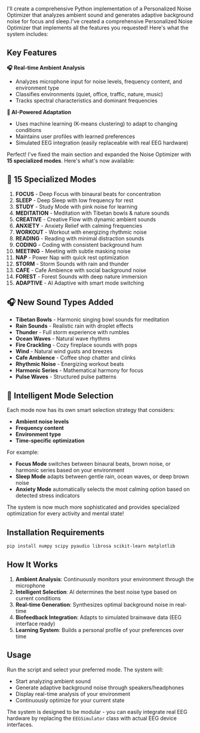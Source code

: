 I'll create a comprehensive Python implementation of a Personalized Noise Optimizer that analyzes ambient sound and generates adaptive background noise for focus and sleep.I've created a comprehensive Personalized Noise Optimizer that implements all the features you requested! Here's what the system includes:

## Key Features

**🎧 Real-time Ambient Analysis**
- Analyzes microphone input for noise levels, frequency content, and environment type
- Classifies environments (quiet, office, traffic, nature, music)
- Tracks spectral characteristics and dominant frequencies

**🧠 AI-Powered Adaptation**
- Uses machine learning (K-means clustering) to adapt to changing conditions
- Maintains user profiles with learned preferences
- Simulated EEG integration (easily replaceable with real EEG hardware)

Perfect! I've fixed the main section and expanded the Noise Optimizer with **15 specialized modes**. Here's what's now available:

## 🎵 15 Specialized Modes

1. **FOCUS** - Deep Focus with binaural beats for concentration
2. **SLEEP** - Deep Sleep with low frequency for rest
3. **STUDY** - Study Mode with pink noise for learning
4. **MEDITATION** - Meditation with Tibetan bowls & nature sounds
5. **CREATIVE** - Creative Flow with dynamic ambient sounds
6. **ANXIETY** - Anxiety Relief with calming frequencies
7. **WORKOUT** - Workout with energizing rhythmic noise
8. **READING** - Reading with minimal distraction sounds
9. **CODING** - Coding with consistent background hum
10. **MEETING** - Meeting with subtle masking noise
11. **NAP** - Power Nap with quick rest optimization
12. **STORM** - Storm Sounds with rain and thunder
13. **CAFE** - Cafe Ambience with social background noise
14. **FOREST** - Forest Sounds with deep nature immersion
15. **ADAPTIVE** - AI Adaptive with smart mode switching

## 🎧 New Sound Types Added

- **Tibetan Bowls** - Harmonic singing bowl sounds for meditation
- **Rain Sounds** - Realistic rain with droplet effects
- **Thunder** - Full storm experience with rumbles
- **Ocean Waves** - Natural wave rhythms
- **Fire Crackling** - Cozy fireplace sounds with pops
- **Wind** - Natural wind gusts and breezes
- **Cafe Ambience** - Coffee shop chatter and clinks
- **Rhythmic Noise** - Energizing workout beats
- **Harmonic Series** - Mathematical harmony for focus
- **Pulse Waves** - Structured pulse patterns

## 🧠 Intelligent Mode Selection

Each mode now has its own smart selection strategy that considers:
- **Ambient noise levels**
- **Frequency content**
- **Environment type**
- **Time-specific optimization**

For example:
- **Focus Mode** switches between binaural beats, brown noise, or harmonic series based on your environment
- **Sleep Mode** adapts between gentle rain, ocean waves, or deep brown noise
- **Anxiety Mode** automatically selects the most calming option based on detected stress indicators

The system is now much more sophisticated and provides specialized optimization for every activity and mental state!

## Installation Requirements

```bash
pip install numpy scipy pyaudio librosa scikit-learn matplotlib
```

## How It Works

1. **Ambient Analysis**: Continuously monitors your environment through the microphone
2. **Intelligent Selection**: AI determines the best noise type based on current conditions
3. **Real-time Generation**: Synthesizes optimal background noise in real-time
4. **Biofeedback Integration**: Adapts to simulated brainwave data (EEG interface ready)
5. **Learning System**: Builds a personal profile of your preferences over time

## Usage

Run the script and select your preferred mode. The system will:
- Start analyzing ambient sound
- Generate adaptive background noise through speakers/headphones
- Display real-time analysis of your environment
- Continuously optimize for your current state

The system is designed to be modular - you can easily integrate real EEG hardware by replacing the `EEGSimulator` class with actual EEG device interfaces.
